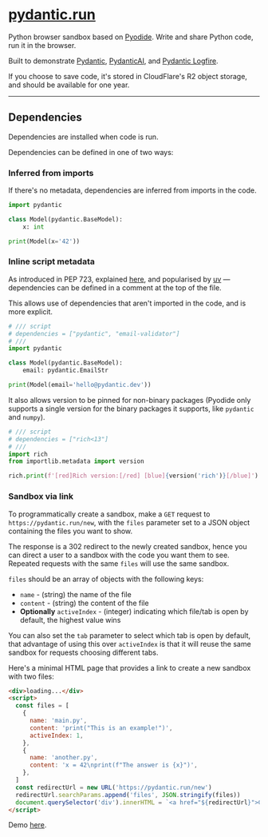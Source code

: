 # [pydantic.run](https://pydantic.run)

Python browser sandbox based on [Pyodide](https://pyodide.org). Write and share Python code, run it in the browser.

Built to demonstrate [Pydantic](https://docs.pydantic.dev), [PydanticAI](https://ai.pydantic.dev), and [Pydantic Logfire](https://docs.pydantic.dev/logfire).

If you choose to save code, it's stored in CloudFlare's R2 object storage, and should be available for one year.

---

## Dependencies

Dependencies are installed when code is run.

Dependencies can be defined in one of two ways:

### Inferred from imports

If there's no metadata, dependencies are inferred from imports in the code.

```py
import pydantic

class Model(pydantic.BaseModel):
    x: int

print(Model(x='42'))
```

### Inline script metadata

As introduced in PEP 723, explained [here](https://packaging.python.org/en/latest/specifications/inline-script-metadata/#inline-script-metadata), and popularised by [uv](https://docs.astral.sh/uv/guides/scripts/#declaring-script-dependencies) — dependencies can be defined in a comment at the top of the file.

This allows use of dependencies that aren't imported in the code, and is more explicit.

```py
# /// script
# dependencies = ["pydantic", "email-validator"]
# ///
import pydantic

class Model(pydantic.BaseModel):
    email: pydantic.EmailStr

print(Model(email='hello@pydantic.dev'))
```

It also allows version to be pinned for non-binary packages (Pyodide only supports a single version for the binary packages it supports, like `pydantic` and `numpy`).

```py
# /// script
# dependencies = ["rich<13"]
# ///
import rich
from importlib.metadata import version

rich.print(f'[red]Rich version:[/red] [blue]{version('rich')}[/blue]')
```

### Sandbox via link

To programmatically create a sandbox, make a `GET` request to `https://pydantic.run/new`, with the `files` parameter set to a JSON object containing the files you want to show.

The response is a 302 redirect to the newly created sandbox, hence you can direct a user to a sandbox with the code you want them to see. Repeated requests with the same `files` will use the same sandbox.

`files` should be an array of objects with the following keys:

- `name` - (string) the name of the file
- `content` - (string) the content of the file
- **Optionally** `activeIndex` - (integer) indicating which file/tab is open by default, the highest value wins

You can also set the `tab` parameter to select which tab is open by default, that advantage of using this over `activeIndex` is that it will reuse the same sandbox for requests choosing different tabs.

Here's a minimal HTML page that provides a link to create a new sandbox with two files:

```html
<div>loading...</div>
<script>
  const files = [
    {
      name: 'main.py',
      content: 'print("This is an example!")',
      activeIndex: 1,
    },
    {
      name: 'another.py',
      content: 'x = 42\nprint(f"The answer is {x}")',
    },
  ]
  const redirectUrl = new URL('https://pydantic.run/new')
  redirectUrl.searchParams.append('files', JSON.stringify(files))
  document.querySelector('div').innerHTML = `<a href="${redirectUrl}">Click here to create a new sandbox</a>`
</script>
```

Demo [here](https://githubproxy.samuelcolvin.workers.dev/pydantic/pydantic.run/blob/main/create_sandbox_demo.html).
